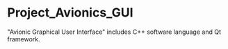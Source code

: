 # Project_Avionics_GUI
"Avionic Graphical User Interface" includes C++ software language and Qt framework.
